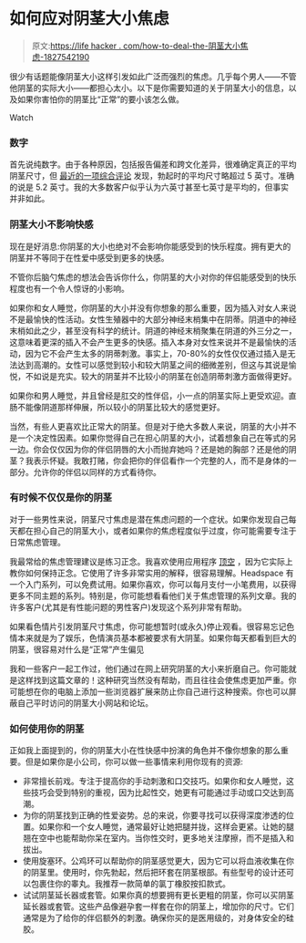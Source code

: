 # 如何应对阴茎大小焦虑

> 原文:[https://life hacker . com/how-to-deal-the-阴茎大小焦虑-1827542190](https://lifehacker.com/how-to-deal-with-penis-size-anxiety-1827542190)

很少有话题能像阴茎大小这样引发如此广泛而强烈的焦虑。几乎每个男人——不管他阴茎的实际大小——都担心太小。以下是你需要知道的关于阴茎大小的信息，以及如果你害怕你的阴茎比“正常”的要小该怎么做。

Watch

### 数字

首先说纯数字。由于各种原因，包括报告偏差和跨文化差异，很难确定真正的平均阴茎尺寸，但 [最近的一项综合评论](https://www.ncbi.nlm.nih.gov/pubmed/25487360) 发现，勃起时的平均尺寸略超过 5 英寸。准确的说是 5.2 英寸。我的大多数客户似乎认为六英寸甚至七英寸是平均的，但事实并非如此。

### 阴茎大小不影响快感

现在是好消息:你阴茎的大小也绝对不会影响你能感受到的快乐程度。拥有更大的阴茎并不等同于在性爱中感受到更多的快感。

不管你后脑勺焦虑的想法会告诉你什么，你阴茎的大小对你的伴侣能感受到的快乐程度也有一个令人惊讶的小影响。

如果你和女人睡觉，你阴茎的大小并没有你想象的那么重要，因为插入对女人来说不是最愉快的性活动。女性生殖器中的大部分神经末梢集中在阴蒂。阴道中的神经末梢如此之少，甚至没有科学的统计。阴道的神经末梢聚集在阴道的外三分之一，这意味着更深的插入不会产生更多的快感。插入本身对女性来说并不是最愉快的活动，因为它不会产生太多的阴蒂刺激。事实上，70-80%的女性仅仅通过插入是无法达到高潮的。女性可以感觉到较小和较大阴茎之间的细微差别，但这与其说是愉悦，不如说是充实。较大的阴茎并不比较小的阴茎在创造阴蒂刺激方面做得更好。

如果你和男人睡觉，并且曾经是肛交的性伴侣，小一点的阴茎实际上更受欢迎。直肠不能像阴道那样伸展，所以较小的阴茎比较大的感觉更好。

当然，有些人更喜欢比正常大的阴茎。但是对于绝大多数人来说，阴茎的大小并不是一个决定性因素。如果你觉得自己在担心阴茎的大小，试着想象自己在等式的另一边。你会仅仅因为你的伴侣阴唇的大小而抛弃她吗？还是她的胸部？还是他的阴茎？我表示怀疑。我敢打赌，你会把你的伴侣看作一个完整的人，而不是身体的一部分。允许你的伴侣以同样的方式看待你。

### 有时候不仅仅是你的阴茎

对于一些男性来说，阴茎尺寸焦虑是潜在焦虑问题的一个症状。如果你发现自己每天都在担心自己的阴茎大小，或者如果你的焦虑程度似乎过度，你可能需要专注于日常焦虑管理。

我最常给的焦虑管理建议是练习正念。我喜欢使用应用程序 [顶空](https://www.headspace.com/headspace-meditation-app) ，因为它实际上教你如何保持正念。它使用了许多非常实用的解释，很容易理解。Headspace 有一个入门系列，可以免费试用。如果你喜欢，你可以每月支付一小笔费用，以获得更多不同主题的系列。特别是，你可能想看看他们关于焦虑管理的系列文章。我的许多客户(尤其是有性能问题的男性客户)发现这个系列非常有帮助。

如果看色情片引发阴茎尺寸焦虑，你可能想暂时(或永久)停止观看。很容易忘记色情本来就是为了娱乐，色情演员基本都被要求有大阴茎。如果你每天都看到巨大的阴茎，很容易对什么是“正常”产生偏见

我和一些客户一起工作过，他们通过在网上研究阴茎的大小来折磨自己。你可能就是这样找到这篇文章的！这种研究当然没有帮助，而且往往会使焦虑更加严重。你可能想在你的电脑上添加一些浏览器扩展来防止你自己进行这种搜索。你也可以屏蔽自己平时访问的阴茎大小网站和论坛。

### 如何使用你的阴茎

正如我上面提到的，你的阴茎大小在性快感中扮演的角色并不像你想象的那么重要。但是如果你是小公司，你可以做一些事情来利用你现有的资源:

*   非常擅长前戏。专注于提高你的手动刺激和口交技巧。如果你和女人睡觉，这些技巧会受到特别的重视，因为比起性交，她更有可能通过手动或口交达到高潮。
*   为你的阴茎找到正确的性爱姿势。总的来说，你要寻找可以获得深度渗透的位置。如果你和一个女人睡觉，通常最好让她把腿并拢，这样会更紧。让她的腿翘在空中也能帮助你呆在室内。当你性交时，更多地关注摩擦，而不是插入和拔出。
*   使用旋塞环。公鸡环可以帮助你的阴茎感觉更大，因为它可以将血液收集在你的阴茎里。使用时，你先勃起，然后把环套在阴茎根部。有些型号的设计还可以包裹住你的睾丸。我推荐一款简单的氯丁橡胶按扣款式。
*   试试阴茎延长器或套管。如果你真的想要拥有更长更粗的阴茎，你可以买阴茎延长器或套管。这些产品像避孕套一样套在你的阴茎上，增加你的尺寸。它们通常是为了给你的伴侣额外的刺激。确保你买的是医用级的，对身体安全的硅胶。
